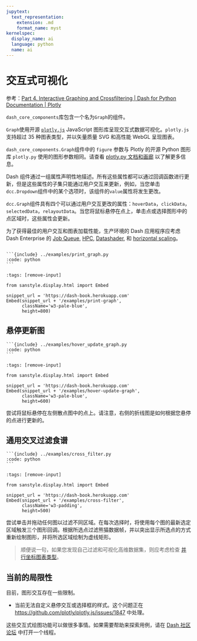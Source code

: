 ```yaml
---
jupytext:
  text_representation:
    extension: .md
    format_name: myst
kernelspec:
  display_name: ai
  language: python
  name: ai
---
```


# 交互式可视化

参考：[Part 4\. Interactive Graphing and Crossfiltering | Dash for Python Documentation | Plotly](https://dash.plotly.com/interactive-graphing)

`dash_core_components`库包含一个名为`Graph`的组件。

`Graph`使用开源 [`plotly.js`](https://github.com/plotly/plotly.js) JavaScript 图形库呈现交互式数据可视化。`plotly.js` 支持超过 35 种图表类型，并以矢量质量 SVG 和高性能 WebGL 呈现图表。

`dash_core_components.Graph`组件中的 `figure` 参数与 Plotly 的开源 Python 图形库 `plotly.py` 使用的图形参数相同。请查看 [plotly.py 文档和画廊](https://plotly.com/python) 以了解更多信息。

Dash 组件通过一组属性声明性地描述。所有这些属性都可以通过回调函数进行更新，但是这些属性的子集只能通过用户交互来更新，例如，当您单击`dcc.Dropdown`组件中的某个选项时，该组件的`value`属性将发生更改。

`dcc.Graph`组件具有四个可以通过用户交互更改的属性：`hoverData`，`clickData`，`selectedData`，`relayoutData`。当您将鼠标悬停在点上，单击点或选择图形中的点区域时，这些属性会更新。

为了获得最佳的用户交互和图表加载性能，生产环境的 Dash 应用程序应考虑 Dash Enterprise 的 [Job Queue](https://plotly.com/dash/job-queue), [HPC](https://plotly.com/dash/big-data-for-python), [Datashader](https://plotly.com/dash/big-data-for-python), 和 [horizontal scaling](https://plotly.com/dash/kubernetes)。

````{dropdown} 这是一个在屏幕上打印这些属性的简单示例。

```{include} ../examples/print_graph.py
:code: python
```
````

```{code-cell} ipython3
:tags: [remove-input]
        
from sanstyle.display.html import Embed

snippet_url = 'https://dash-book.herokuapp.com'
Embed(snippet_url + '/examples/print-graph',
      className='w3-pale-blue',
      height=800)
```

## 悬停更新图

````{dropdown} 当我们将鼠标悬停在散点图中的点上时，让我们通过更新时间序列来更新上一章中的世界指标示例。
```{include} ../examples/hover_update_graph.py
:code: python
```
````

```{code-cell} ipython3
:tags: [remove-input]
        
from sanstyle.display.html import Embed

snippet_url = 'https://dash-book.herokuapp.com'
Embed(snippet_url + '/examples/hover-update-graph',
      className='w3-pale-blue',
      height=600)
```

尝试将鼠标悬停在左侧散点图中的点上。请注意，右侧的折线图是如何根据您悬停的点进行更新的。

## 通用交叉过滤食谱

````{dropdown} 这是对六列数据集进行交叉过滤的更通用的示例。每个散点图的选择都会过滤基础数据集。
```{include} ../examples/cross_filter.py
:code: python
```
````

```{code-cell} ipython3
:tags: [remove-input]
        
from sanstyle.display.html import Embed

snippet_url = 'https://dash-book.herokuapp.com'
Embed(snippet_url + '/examples/cross-filter',
      className='w3-padding',
      height=500)
```

尝试单击并拖动任何图以过滤不同区域。在每次选择时，将使用每个图的最新选定区域触发三个图形回调。根据所选点过滤熊猫数据帧，并以突出显示所选点的方式重新绘制图形，并将所选区域绘制为虚线矩形。

>顺便说一句，如果您发现自己过滤和可视化高维数据集，则应考虑检查 [并行坐标图表类型](https://plotly.com/python/parallel-coordinates-plot/)。

## 当前的局限性

目前，图形交互存在一些限制。

- 当前无法自定义悬停交互或选择框的样式。这个问题正在 <https://github.com/plotly/plotly.js/issues/1847> 中处理。

这些交互式绘图功能可以做很多事情。如果需要帮助来探索用例，请在 [Dash 社区论坛](https://community.plotly.com/c/dash) 中打开一个线程。
